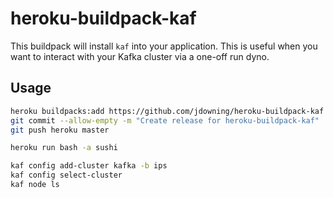 # heroku-buildpack-kaf

This buildpack will install `kaf` into your application. This is useful when you
want to interact with your Kafka cluster via a one-off run dyno.

## Usage

```bash
heroku buildpacks:add https://github.com/jdowning/heroku-buildpack-kaf
git commit --allow-empty -m "Create release for heroku-buildpack-kaf"
git push heroku master

heroku run bash -a sushi
```

```bash
kaf config add-cluster kafka -b ips
kaf config select-cluster
kaf node ls
```

